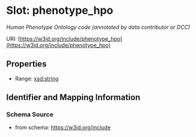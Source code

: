 # Slot: phenotype_hpo
_Human Phenotype Ontology code (annotated by data contributor or DCC)_


URI: [https://w3id.org/include/phenotype_hpo](https://w3id.org/include/phenotype_hpo)



<!-- no inheritance hierarchy -->


## Properties

 * Range: [xsd:string](xsd:string)



## Identifier and Mapping Information







### Schema Source


* from schema: https://w3id.org/include




